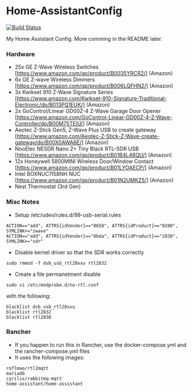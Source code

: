 # Home-AssistantConfig
 
[![Build Status](https://travis-ci.org/chriskacerguis/Home-AssistantConfig.svg?branch=master)](https://travis-ci.org/chriskacerguis/Home-AssistantConfig)

My Home Assistant Config.  More comming in the README later.

### Hardware
- 25x GE Z-Wave Wireless Switches [https://www.amazon.com/gp/product/B0035YRCR2/] (Amazon)
- 6x GE Z-wave Wireless Dimmers [https://www.amazon.com/gp/product/B006LQFHN2/] (Amazon)
- 3x Kwikset 910 Z-Wave Signature Series [https://www.amazon.com/Kwikset-910-Signature-Traditional-Electronic/dp/B013PQ1EUK/] (Amazon)
- 2x GoControl/Linear GD00Z-4 Z-Wave Garage Door Opener [https://www.amazon.com/GoControl-Linear-GD00Z-4-Z-Wave-Controller/dp/B00M75TEIU/] (Amazon)
- Aeotec Z-Stick Gen5, Z-Wave Plus USB to create gateway [https://www.amazon.com/Aeotec-Z-Stick-Z-Wave-create-gateway/dp/B00X0AWA6E/] (Amazon)
- NooElec NESDR Nano 2+ Tiny Black RTL-SDR USB [https://www.amazon.com/gp/product/B01B4L48QU/] (Amazon)
- 12x Honeywell 5800MINI Wireless Door/Window Contact [https://www.amazon.com/gp/product/B01LYOAECP/] (Amazon)
- Intel BOXNUC7I5BNH NUC [https://www.amazon.com/gp/product/B01N2UMKZ5/] (Amazon)
- Nest Thermostat (3rd Gen)


### Misc Notes
- Setup /etc/udev/rules.d/99-usb-serial.rules
```
ACTION=="add", ATTRS{idVendor}=="0658", ATTRS{idProduct}=="0200", SYMLINK+="zwave"
ACTION=="add", ATTRS{idVendor}=="0bda", ATTRS{idProduct}=="2838", SYMLINK+="sdr"
```
- Disable kernel driver so that the SDR works correctly
```
sudo rmmod -f dvb_usb_rtl28xxu rtl2832
```
- Create a file permanetment disable 
```
sudo vi /etc/modprobe.d/no-rtl.conf
```
with the following:
```
blacklist dvb_usb_rtl28xxu
blacklist rtl2832
blacklist rtl2830
```

### Rancher
- If you happen to run this in Rancher, use the docker-compose.yml and the rancher-compose.yml files
- It uses the following images:
```
roflmao/rtl2mqtt
mariadb
cyrilix/rabbitmq-mqtt
home-assistant/home-assistant
```